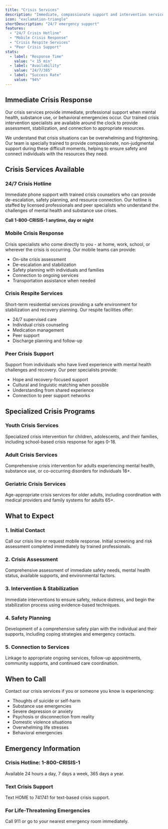 ```yaml
---
title: "Crisis Services"
description: "Immediate, compassionate support and intervention services available 24/7 for individuals and families facing mental health, substance use, or behavioral health crises."
icon: "exclamation-triangle"
shortDescription: "24/7 emergency support"
features:
  - "24/7 Crisis Hotline"
  - "Mobile Crisis Response"
  - "Crisis Respite Services"
  - "Peer Crisis Support"
stats:
  - label: "Response Time"
    value: "< 15 min"
  - label: "Availability"
    value: "24/7/365"
  - label: "Success Rate"
    value: "94%"
---
```


## Immediate Crisis Response

Our crisis services provide immediate, professional support when mental health, substance use, or behavioral emergencies occur. Our trained crisis intervention specialists are available around the clock to provide assessment, stabilization, and connection to appropriate resources.

We understand that crisis situations can be overwhelming and frightening. Our team is specially trained to provide compassionate, non-judgmental support during these difficult moments, helping to ensure safety and connect individuals with the resources they need.

## Crisis Services Available

### 24/7 Crisis Hotline
Immediate phone support with trained crisis counselors who can provide de-escalation, safety planning, and resource connection. Our hotline is staffed by licensed professionals and peer specialists who understand the challenges of mental health and substance use crises.

**Call 1-800-CRISIS-1 anytime, day or night**

### Mobile Crisis Response
Crisis specialists who come directly to you - at home, work, school, or wherever the crisis is occurring. Our mobile teams can provide:
- On-site crisis assessment
- De-escalation and stabilization
- Safety planning with individuals and families
- Connection to ongoing services
- Transportation assistance when needed

### Crisis Respite Services
Short-term residential services providing a safe environment for stabilization and recovery planning. Our respite facilities offer:
- 24/7 supervised care
- Individual crisis counseling
- Medication management
- Peer support
- Discharge planning and follow-up

### Peer Crisis Support
Support from individuals who have lived experience with mental health challenges and recovery. Our peer specialists provide:
- Hope and recovery-focused support
- Cultural and linguistic matching when possible
- Understanding from shared experience
- Connection to peer support networks

## Specialized Crisis Programs

### Youth Crisis Services
Specialized crisis intervention for children, adolescents, and their families, including school-based crisis response for ages 0-18.

### Adult Crisis Services  
Comprehensive crisis intervention for adults experiencing mental health, substance use, or co-occurring disorders for individuals 18+.

### Geriatric Crisis Services
Age-appropriate crisis services for older adults, including coordination with medical providers and family systems for adults 65+.

## What to Expect

### 1. Initial Contact
Call our crisis line or request mobile response. Initial screening and risk assessment completed immediately by trained professionals.

### 2. Crisis Assessment
Comprehensive assessment of immediate safety needs, mental health status, available supports, and environmental factors.

### 3. Intervention & Stabilization
Immediate interventions to ensure safety, reduce distress, and begin the stabilization process using evidence-based techniques.

### 4. Safety Planning
Development of a comprehensive safety plan with the individual and their supports, including coping strategies and emergency contacts.

### 5. Connection to Services
Linkage to appropriate ongoing services, follow-up appointments, community supports, and continued care coordination.

## When to Call

Contact our crisis services if you or someone you know is experiencing:
- Thoughts of suicide or self-harm
- Substance use emergencies
- Severe depression or anxiety
- Psychosis or disconnection from reality
- Domestic violence situations
- Overwhelming life stresses
- Behavioral emergencies

## Emergency Information

### Crisis Hotline: 1-800-CRISIS-1
Available 24 hours a day, 7 days a week, 365 days a year.

### Text Crisis Support
Text HOME to 741741 for text-based crisis support.

### For Life-Threatening Emergencies
Call 911 or go to your nearest emergency room immediately.